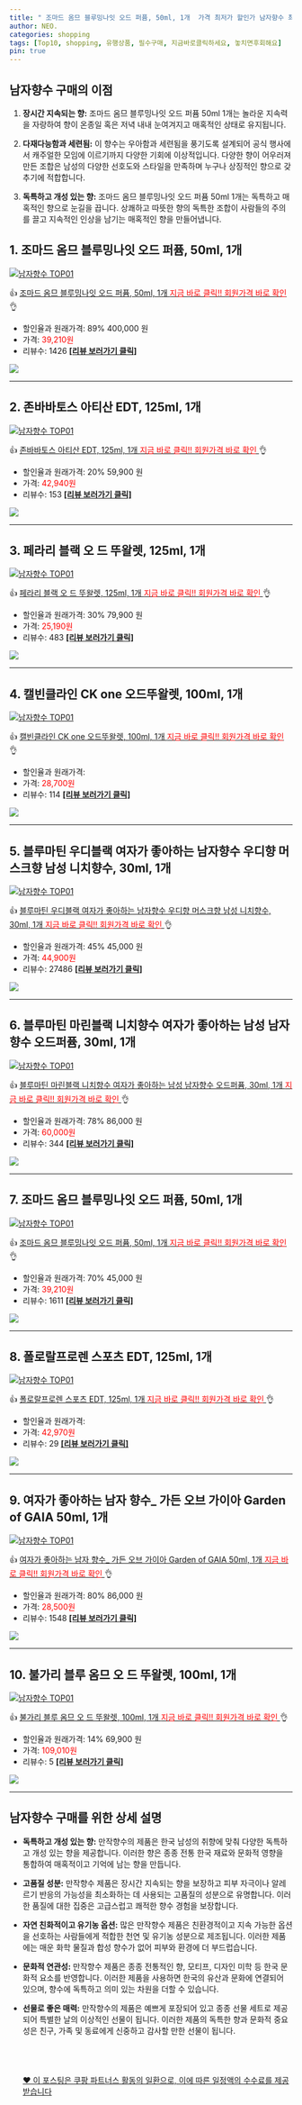```yaml
---
title: " 조마드 옴므 블루밍나잇 오드 퍼퓸, 50ml, 1개  가격 최저가 할인가 남자향수 최저가 추천 제품 비교"
author: NEO.
categories: shopping
tags: [Top10, shopping, 유행상품, 필수구매, 지금바로클릭하세요, 놓치면후회해요]
pin: true
---
```

## 남자향수 구매의 이점
1. **장시간 지속되는 향:** 조마드 옴므 블루밍나잇 오드 퍼퓸 50ml 1개는 놀라운 지속력을 자랑하여 향이 온종일 혹은 저녁 내내 눈여겨지고 매혹적인 상태로 유지됩니다.


2. **다재다능함과 세련됨:** 이 향수는 우아함과 세련됨을 풍기도록 설계되어 공식 행사에서 캐주얼한 모임에 이르기까지 다양한 기회에 이상적입니다. 다양한 향이 어우러져 만든 조합은 남성의 다양한 선호도와 스타일을 만족하며 누구나 상징적인 향으로 갖추기에 적합합니다.


3. **독특하고 개성 있는 향:** 조마드 옴므 블루밍나잇 오드 퍼퓸 50ml 1개는 독특하고 매혹적인 향으로 눈길을 끕니다. 상쾌하고 따뜻한 향의 독특한 조합이 사람들의 주의를 끌고 지속적인 인상을 남기는 매혹적인 향을 만들어냅니다.

   

## 1.  조마드 옴므 블루밍나잇 오드 퍼퓸, 50ml, 1개 

[![남자향수 TOP01](https://thumbnail9.coupangcdn.com/thumbnails/remote/490x490ex/image/vendor_inventory/468b/d754e8ad3f1e598f9a39197d7f0da9bb66b9c9d0c34871adc41b7be3dbcb.jpg)](https://link.coupang.com/re/AFFSDP?lptag=AF3617701&subid=GithubCoopas&pageKey=6069716359&traceid=V0-153&itemId=11200323609&vendorItemId=86385338916)


👍 [ 조마드 옴므 블루밍나잇 오드 퍼퓸, 50ml, 1개  <font color=red> 지금 바로 클릭!! 회원가격 바로 확인 </font> ](https://link.coupang.com/re/AFFSDP?lptag=AF3617701&subid=GithubCoopas&pageKey=6069716359&traceid=V0-153&itemId=11200323609&vendorItemId=86385338916) 👌 


- 할인율과 원래가격: 89%  400,000   원
- 가격: <span style='color:red'>39,210원</span>
- 리뷰수: 1426  [**[리뷰 보러가기 클릭]**](https://link.coupang.com/re/AFFSDP?lptag=AF3617701&subid=GithubCoopas&pageKey=6069716359&traceid=V0-153&itemId=11200323609&vendorItemId=86385338916)

[![](/discount_price.png)](https://link.coupang.com/re/AFFSDP?lptag=AF3617701&subid=GithubCoopas&pageKey=6069716359&traceid=V0-153&itemId=11200323609&vendorItemId=86385338916)

---


   

## 2.  존바바토스 아티산 EDT, 125ml, 1개 

[![남자향수 TOP01](https://thumbnail9.coupangcdn.com/thumbnails/remote/490x490ex/image/retail/images/553846388518663-1cc5596e-f2e5-4348-8b1e-7006394ed1cf.jpg)](https://link.coupang.com/re/AFFSDP?lptag=AF3617701&subid=GithubCoopas&pageKey=345494284&traceid=V0-153&itemId=2554413862&vendorItemId=3002625520)


👍 [ 존바바토스 아티산 EDT, 125ml, 1개  <font color=red> 지금 바로 클릭!! 회원가격 바로 확인 </font> ](https://link.coupang.com/re/AFFSDP?lptag=AF3617701&subid=GithubCoopas&pageKey=345494284&traceid=V0-153&itemId=2554413862&vendorItemId=3002625520) 👌 


- 할인율과 원래가격: 20%  59,900   원
- 가격: <span style='color:red'>42,940원</span>
- 리뷰수: 153  [**[리뷰 보러가기 클릭]**](https://link.coupang.com/re/AFFSDP?lptag=AF3617701&subid=GithubCoopas&pageKey=345494284&traceid=V0-153&itemId=2554413862&vendorItemId=3002625520)

[![](/discount_price.png)](https://link.coupang.com/re/AFFSDP?lptag=AF3617701&subid=GithubCoopas&pageKey=345494284&traceid=V0-153&itemId=2554413862&vendorItemId=3002625520)

---


   

## 3.  페라리 블랙 오 드 뚜왈렛, 125ml, 1개 

[![남자향수 TOP01](https://thumbnail10.coupangcdn.com/thumbnails/remote/490x490ex/image/retail/images/1730356045844844-ed68aea8-3d05-40e6-b472-0d12bdb2b7ce.jpg)](https://link.coupang.com/re/AFFSDP?lptag=AF3617701&subid=GithubCoopas&pageKey=105449963&traceid=V0-153&itemId=319607882&vendorItemId=3000047155)


👍 [ 페라리 블랙 오 드 뚜왈렛, 125ml, 1개  <font color=red> 지금 바로 클릭!! 회원가격 바로 확인 </font> ](https://link.coupang.com/re/AFFSDP?lptag=AF3617701&subid=GithubCoopas&pageKey=105449963&traceid=V0-153&itemId=319607882&vendorItemId=3000047155) 👌 


- 할인율과 원래가격: 30%  79,900   원
- 가격: <span style='color:red'>25,190원</span>
- 리뷰수: 483  [**[리뷰 보러가기 클릭]**](https://link.coupang.com/re/AFFSDP?lptag=AF3617701&subid=GithubCoopas&pageKey=105449963&traceid=V0-153&itemId=319607882&vendorItemId=3000047155)

[![](/discount_price.png)](https://link.coupang.com/re/AFFSDP?lptag=AF3617701&subid=GithubCoopas&pageKey=105449963&traceid=V0-153&itemId=319607882&vendorItemId=3000047155)

---


   

## 4.  캘빈클라인 CK one 오드뚜왈렛, 100ml, 1개 

[![남자향수 TOP01](https://thumbnail8.coupangcdn.com/thumbnails/remote/490x490ex/image/retail/images/2440000074835692-17f5c8c7-068c-4155-9049-076d2fcf9790.jpg)](https://link.coupang.com/re/AFFSDP?lptag=AF3617701&subid=GithubCoopas&pageKey=6285445980&traceid=V0-153&itemId=12925930446&vendorItemId=3864007562)


👍 [ 캘빈클라인 CK one 오드뚜왈렛, 100ml, 1개  <font color=red> 지금 바로 클릭!! 회원가격 바로 확인 </font> ](https://link.coupang.com/re/AFFSDP?lptag=AF3617701&subid=GithubCoopas&pageKey=6285445980&traceid=V0-153&itemId=12925930446&vendorItemId=3864007562) 👌 


- 할인율과 원래가격: 
- 가격: <span style='color:red'>28,700원</span>
- 리뷰수: 114  [**[리뷰 보러가기 클릭]**](https://link.coupang.com/re/AFFSDP?lptag=AF3617701&subid=GithubCoopas&pageKey=6285445980&traceid=V0-153&itemId=12925930446&vendorItemId=3864007562)

[![](/discount_price.png)](https://link.coupang.com/re/AFFSDP?lptag=AF3617701&subid=GithubCoopas&pageKey=6285445980&traceid=V0-153&itemId=12925930446&vendorItemId=3864007562)

---


   

## 5.  블루마틴 우디블랙 여자가 좋아하는 남자향수 우디향 머스크향 남성 니치향수, 30ml, 1개 

[![남자향수 TOP01](https://thumbnail9.coupangcdn.com/thumbnails/remote/490x490ex/image/vendor_inventory/427a/b36bd4cd0fe37a4d46bc37288a41ea940cd863f86aa4cc6c9b2e4ee9b5d7.jpg)](https://link.coupang.com/re/AFFSDP?lptag=AF3617701&subid=GithubCoopas&pageKey=7308240001&traceid=V0-153&itemId=18717001228&vendorItemId=86281339766)


👍 [ 블루마틴 우디블랙 여자가 좋아하는 남자향수 우디향 머스크향 남성 니치향수, 30ml, 1개  <font color=red> 지금 바로 클릭!! 회원가격 바로 확인 </font> ](https://link.coupang.com/re/AFFSDP?lptag=AF3617701&subid=GithubCoopas&pageKey=7308240001&traceid=V0-153&itemId=18717001228&vendorItemId=86281339766) 👌 


- 할인율과 원래가격: 45%  45,000   원
- 가격: <span style='color:red'>44,900원</span>
- 리뷰수: 27486  [**[리뷰 보러가기 클릭]**](https://link.coupang.com/re/AFFSDP?lptag=AF3617701&subid=GithubCoopas&pageKey=7308240001&traceid=V0-153&itemId=18717001228&vendorItemId=86281339766)

[![](/discount_price.png)](https://link.coupang.com/re/AFFSDP?lptag=AF3617701&subid=GithubCoopas&pageKey=7308240001&traceid=V0-153&itemId=18717001228&vendorItemId=86281339766)

---


   

## 6.  블루마틴 마린블랙 니치향수 여자가 좋아하는 남성 남자향수 오드퍼퓸, 30ml, 1개 

[![남자향수 TOP01](https://thumbnail9.coupangcdn.com/thumbnails/remote/490x490ex/image/vendor_inventory/4d41/6efa85ed2245f949d184a70072c1484bc86640627f66156da9a9bd06a5dd.jpg)](https://link.coupang.com/re/AFFSDP?lptag=AF3617701&subid=GithubCoopas&pageKey=7719014800&traceid=V0-153&itemId=20710798329&vendorItemId=87967476774)


👍 [ 블루마틴 마린블랙 니치향수 여자가 좋아하는 남성 남자향수 오드퍼퓸, 30ml, 1개  <font color=red> 지금 바로 클릭!! 회원가격 바로 확인 </font> ](https://link.coupang.com/re/AFFSDP?lptag=AF3617701&subid=GithubCoopas&pageKey=7719014800&traceid=V0-153&itemId=20710798329&vendorItemId=87967476774) 👌 


- 할인율과 원래가격: 78%  86,000   원
- 가격: <span style='color:red'>60,000원</span>
- 리뷰수: 344  [**[리뷰 보러가기 클릭]**](https://link.coupang.com/re/AFFSDP?lptag=AF3617701&subid=GithubCoopas&pageKey=7719014800&traceid=V0-153&itemId=20710798329&vendorItemId=87967476774)

[![](/discount_price.png)](https://link.coupang.com/re/AFFSDP?lptag=AF3617701&subid=GithubCoopas&pageKey=7719014800&traceid=V0-153&itemId=20710798329&vendorItemId=87967476774)

---


   

## 7.  조마드 옴므 블루밍나잇 오드 퍼퓸, 50ml, 1개 

[![남자향수 TOP01](https://thumbnail9.coupangcdn.com/thumbnails/remote/490x490ex/image/vendor_inventory/468b/d754e8ad3f1e598f9a39197d7f0da9bb66b9c9d0c34871adc41b7be3dbcb.jpg)](https://link.coupang.com/re/AFFSDP?lptag=AF3617701&subid=GithubCoopas&pageKey=6069716359&traceid=V0-153&itemId=11200323609&vendorItemId=86385338916)


👍 [ 조마드 옴므 블루밍나잇 오드 퍼퓸, 50ml, 1개  <font color=red> 지금 바로 클릭!! 회원가격 바로 확인 </font> ](https://link.coupang.com/re/AFFSDP?lptag=AF3617701&subid=GithubCoopas&pageKey=6069716359&traceid=V0-153&itemId=11200323609&vendorItemId=86385338916) 👌 


- 할인율과 원래가격: 70%  45,000   원
- 가격: <span style='color:red'>39,210원</span>
- 리뷰수: 1611  [**[리뷰 보러가기 클릭]**](https://link.coupang.com/re/AFFSDP?lptag=AF3617701&subid=GithubCoopas&pageKey=6069716359&traceid=V0-153&itemId=11200323609&vendorItemId=86385338916)

[![](/discount_price.png)](https://link.coupang.com/re/AFFSDP?lptag=AF3617701&subid=GithubCoopas&pageKey=6069716359&traceid=V0-153&itemId=11200323609&vendorItemId=86385338916)

---


   

## 8.  폴로랄프로렌 스포츠 EDT, 125ml, 1개 

[![남자향수 TOP01](https://thumbnail6.coupangcdn.com/thumbnails/remote/490x490ex/image/retail/images/329489087338838-6a1e0e5d-db13-481b-9cec-d8d70a12a36b.crdownload)](https://link.coupang.com/re/AFFSDP?lptag=AF3617701&subid=GithubCoopas&pageKey=61291&traceid=V0-153&itemId=3072023990&vendorItemId=71059936614)


👍 [ 폴로랄프로렌 스포츠 EDT, 125ml, 1개  <font color=red> 지금 바로 클릭!! 회원가격 바로 확인 </font> ](https://link.coupang.com/re/AFFSDP?lptag=AF3617701&subid=GithubCoopas&pageKey=61291&traceid=V0-153&itemId=3072023990&vendorItemId=71059936614) 👌 


- 할인율과 원래가격: 
- 가격: <span style='color:red'>42,970원</span>
- 리뷰수: 29  [**[리뷰 보러가기 클릭]**](https://link.coupang.com/re/AFFSDP?lptag=AF3617701&subid=GithubCoopas&pageKey=61291&traceid=V0-153&itemId=3072023990&vendorItemId=71059936614)

[![](/discount_price.png)](https://link.coupang.com/re/AFFSDP?lptag=AF3617701&subid=GithubCoopas&pageKey=61291&traceid=V0-153&itemId=3072023990&vendorItemId=71059936614)

---


   

## 9.  여자가 좋아하는 남자 향수_ 가든 오브 가이아 Garden of GAIA 50ml, 1개 

[![남자향수 TOP01](https://thumbnail10.coupangcdn.com/thumbnails/remote/490x490ex/image/vendor_inventory/ef65/5970ed445417442a10281bbc2ae36cc74daa75701a5a879852e855a04015.jpg)](https://link.coupang.com/re/AFFSDP?lptag=AF3617701&subid=GithubCoopas&pageKey=6460519502&traceid=V0-153&itemId=14058721528&vendorItemId=81593881091)


👍 [ 여자가 좋아하는 남자 향수_ 가든 오브 가이아 Garden of GAIA 50ml, 1개  <font color=red> 지금 바로 클릭!! 회원가격 바로 확인 </font> ](https://link.coupang.com/re/AFFSDP?lptag=AF3617701&subid=GithubCoopas&pageKey=6460519502&traceid=V0-153&itemId=14058721528&vendorItemId=81593881091) 👌 


- 할인율과 원래가격: 80%  86,000   원
- 가격: <span style='color:red'>28,500원</span>
- 리뷰수: 1548  [**[리뷰 보러가기 클릭]**](https://link.coupang.com/re/AFFSDP?lptag=AF3617701&subid=GithubCoopas&pageKey=6460519502&traceid=V0-153&itemId=14058721528&vendorItemId=81593881091)

[![](/discount_price.png)](https://link.coupang.com/re/AFFSDP?lptag=AF3617701&subid=GithubCoopas&pageKey=6460519502&traceid=V0-153&itemId=14058721528&vendorItemId=81593881091)

---


   

## 10.  불가리 블루 옴므 오 드 뚜왈렛, 100ml, 1개 

[![남자향수 TOP01](https://thumbnail6.coupangcdn.com/thumbnails/remote/490x490ex/image/retail/images/199893936708001-6b2d6f2f-c0b3-47c0-90f9-8b313acbff6d.jpg)](https://link.coupang.com/re/AFFSDP?lptag=AF3617701&subid=GithubCoopas&pageKey=88290133&traceid=V0-153&itemId=277113173&vendorItemId=71629321832)


👍 [ 불가리 블루 옴므 오 드 뚜왈렛, 100ml, 1개  <font color=red> 지금 바로 클릭!! 회원가격 바로 확인 </font> ](https://link.coupang.com/re/AFFSDP?lptag=AF3617701&subid=GithubCoopas&pageKey=88290133&traceid=V0-153&itemId=277113173&vendorItemId=71629321832) 👌 


- 할인율과 원래가격: 14%  69,900   원
- 가격: <span style='color:red'>109,010원</span>
- 리뷰수: 5  [**[리뷰 보러가기 클릭]**](https://link.coupang.com/re/AFFSDP?lptag=AF3617701&subid=GithubCoopas&pageKey=88290133&traceid=V0-153&itemId=277113173&vendorItemId=71629321832)

[![](/discount_price.png)](https://link.coupang.com/re/AFFSDP?lptag=AF3617701&subid=GithubCoopas&pageKey=88290133&traceid=V0-153&itemId=277113173&vendorItemId=71629321832)

---
## 남자향수 구매를 위한 상세 설명
* **독특하고 개성 있는 향:** 만작향수의 제품은 한국 남성의 취향에 맞춰 다양한 독특하고 개성 있는 향을 제공합니다. 이러한 향은 종종 전통 한국 재료와 문화적 영향을 통합하여 매혹적이고 기억에 남는 향을 만듭니다.


* **고품질 성분:** 만작향수 제품은 장시간 지속되는 향을 보장하고 피부 자극이나 알레르기 반응의 가능성을 최소화하는 데 사용되는 고품질의 성분으로 유명합니다. 이러한 품질에 대한 집중은 고급스럽고 쾌적한 향수 경험을 보장합니다.


* **자연 친화적이고 유기농 옵션:** 많은 만작향수 제품은 친환경적이고 지속 가능한 옵션을 선호하는 사람들에게 적합한 천연 및 유기농 성분으로 제조됩니다. 이러한 제품에는 매운 화학 물질과 합성 향수가 없어 피부와 환경에 더 부드럽습니다.


* **문화적 연관성:** 만작향수 제품은 종종 전통적인 향, 모티프, 디자인 미학 등 한국 문화적 요소를 반영합니다. 이러한 제품을 사용하면 한국의 유산과 문화에 연결되어 있으며, 향수에 독특하고 의미 있는 차원을 더할 수 있습니다.


* **선물로 좋은 매력:** 만작향수의 제품은 예쁘게 포장되어 있고 종종 선물 세트로 제공되어 특별한 날의 이상적인 선물이 됩니다. 이러한 제품의 독특한 향과 문화적 중요성은 친구, 가족 및 동료에게 신중하고 감사할 만한 선물이 됩니다.<br><br><br><br><br> [ ❤  이 포스팅은 쿠팡 파트너스 활동의 일환으로, 이에 따른 일정액의 수수료를 제공받습니다](https://link.coupang.com/a/bcEFyh)